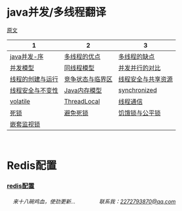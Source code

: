 # java并发/多线程翻译

[原文](http://tutorials.jenkov.com/java-concurrency/index.html)

 1 |  2 | 3
---|--- | ---
 [java并发-序](https://snailfighter.github.io/translator/java-summary) | [多线程的优点](https://snailfighter.github.io/translator/advantage) | [多线程的缺点](https://snailfighter.github.io/translator/disadvantage) 
[并发模型](https://snailfighter.github.io/translator/concurrent-module) | [同线程模型](https://snailfighter.github.io/translator/samethread) | [并发并行的对比](https://snailfighter.github.io/translator/vsboth) 
[线程的创建与运行](https://snailfighter.github.io/translator/createstart) | [竞争状态与临界区](https://snailfighter.github.io/translator/condition) | [线程安全与共享资源](https://snailfighter.github.io/translator/saftandshare) 
[线程安全与不变性](https://snailfighter.github.io/translator/saftandimmu) | [Java内存模型](https://snailfighter.github.io/translator/memorymodel) | [synchronized](https://snailfighter.github.io/translator/synchronized) 
[volatile](https://snailfighter.github.io/translator/volatile) |[ThreadLocal](https://snailfighter.github.io/translator/ThreadLocal) | [线程通信](https://snailfighter.github.io/translator/threadSinglling) 
[死锁](https://snailfighter.github.io/translator/deadlock) | [避免死锁](https://snailfighter.github.io/translator/avoiddeadlock) | [饥饿锁与公平锁](https://snailfighter.github.io/translator/hangry_fair_lock)   
[嵌套监视锁](https://snailfighter.github.io/translator/nested_monitor_lock)  | | 







    
    
# Redis配置
### [redis配置](https://snailfighter.github.io/translator/redisconf)  









######     来十八碗鸡血，使劲更新...                联系我：2272793870@qq.com
